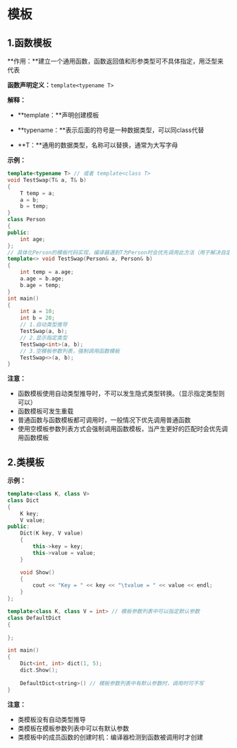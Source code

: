 # 模板

## 1.函数模板

**作用：**建立一个通用函数，函数返回值和形参类型可不具体指定，用泛型来代表

**函数声明定义：**`template<typename T>`

**解释：**

- **template：**声明创建模板

- **typename：**表示后面的符号是一种数据类型，可以同class代替

- **T：**通用的数据类型，名称可以替换，通常为大写字母

**示例：**

```c++
template<typename T> // 或者 template<class T>
void TestSwap(T& a, T& b)
{
    T temp = a;
    a = b;
    b = temp;
}
class Person
{
public:
	int age;
};
// 具体化Person的模板代码实现，编译器遇到T为Person时会优先调用此方法（用于解决自定义类型的通用化）
template<> void TestSwap(Person& a, Person& b)
{
    int temp = a.age;
    a.age = b.age;
    b.age = temp;
}
int main()
{
    int a = 10;
    int b = 20;
    // 1.自动类型推导
    TestSwap(a, b);
    // 2.显示指定类型
    TestSwap<int>(a, b);
    // 3.空模板参数列表，强制调用函数模板
    TestSwap<>(a, b);
}
```

**注意：**

- 函数模板使用自动类型推导时，不可以发生隐式类型转换。（显示指定类型则可以）
- 函数模板可发生重载
- 普通函数与函数模板都可调用时，一般情况下优先调用普通函数
- 使用空模板参数列表方式会强制调用函数模板，当产生更好的匹配时会优先调用函数模板



## 2.类模板

**示例：**

```c++
template<class K, class V>
class Dict
{
	K key;
	V value;
public:
	Dict(K key, V value)
	{
		this->key = key;
		this->value = value;
	}

	void Show()
	{
		cout << "Key = " << key << "\tvalue = " << value << endl;
	}
};

template<class K, class V = int> // 模板参数列表中可以指定默认参数
class DefaultDict
{
    
};

int main()
{
    Dict<int, int> dict(1, 5);
    dict.Show();
    
    DefaultDict<string>() // 模板参数列表中有默认参数时，调用时可不写
}


```

**注意：**

- 类模板没有自动类型推导
- 类模板在模板参数列表中可以有默认参数
- 类模板中的成员函数的创建时机：编译器检测到函数被调用时才创建
